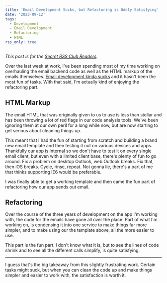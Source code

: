 ```yaml
---
title: 'Email Development Sucks, but Refactoring is Oddly Satisfying'
date: '2023-09-12'
tags:
  - Development
  - Email Development
  - Refactoring
  - HTML
rss_only: true
---
```


*This post is for the [Secret RSS Club Readers](https://kpwags.com/posts/2022/08/15/welcome-to-the-rss-club).*
<!-- excerpt -->

Over the last week at work, I've been spending most of my time working on overhauling the email backend code as well as the HTML markup of the emails themselves. [Email development kinda sucks](https://dodov.dev/blog/why-does-email-development-have-to-suck) and it hasn't been the most fun of tasks. With that said, I'm actually kind of enjoying the refactoring part.

## HTML Markup

The email HTML that was originally given to us to use is less than stellar and has been throwing a lot of red flags in our code analysis tools. We've been ignoring them at our own peril for a long while now, but are now starting to get serious about cleaning things up.

This meant that I had the fun of starting from scratch and building a brand new email template and then testing it out on various devices and apps. Thankfully our app is internal so we don't have to test it on every single email client, but even with a limited client base, there's plenty of fun to go around. Fix a problem on desktop Outlook, web Outlook breaks. Fix that, then iOS breaks. Cycle, rinse, repeat. Not gonna lie, there's a part of me that thinks supporting IE6 would be preferable.

I was finally able to get a working template and then came the fun part of refactoring how our app sends out email.

## Refactoring

Over the course of the three years of development on the app I'm working with, the code for the emails have gone all over the place. Part of what I'm working on, is condensing it into one service to make things far more simpler, and to make using our the template above, all the more easier to use.

This part is the fun part. I don't know what it is, but to see the lines of code shrink and to see all the different calls simplify, is quite satisfying.

---

I guess that's the big takeaway from this slightly frustrating work. Certain tasks might suck, but when you can clean the code up and make things simpler and easier to work with, the satisfaction is worth it.